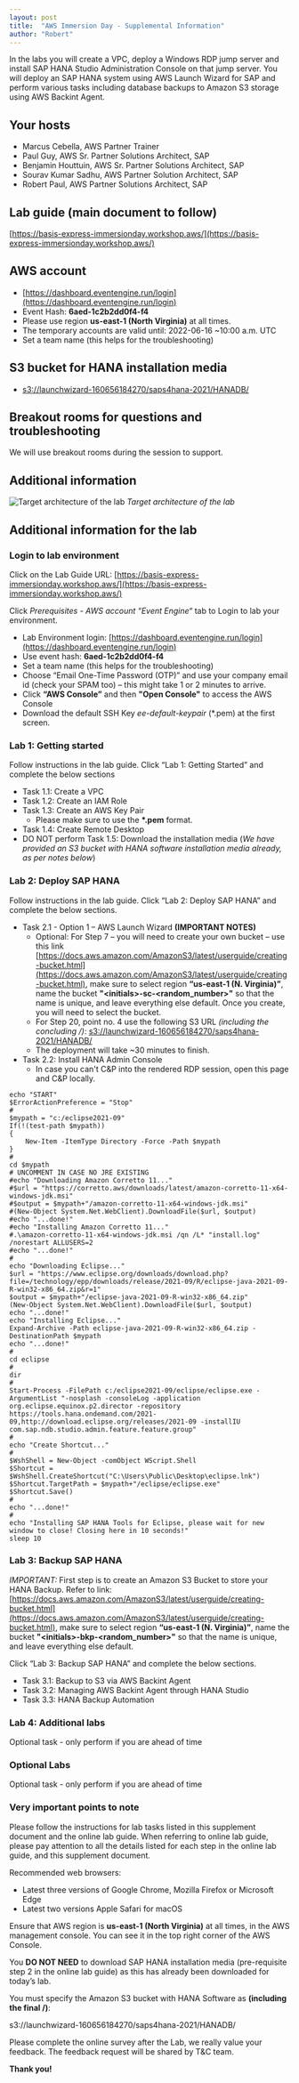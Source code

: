 ```yaml
---
layout: post
title:  "AWS Immersion Day - Supplemental Information"
author: "Robert"
---
```


In the labs you will create a VPC, deploy a Windows RDP jump server and install SAP HANA Studio
Administration Console on that jump server. You will deploy an SAP HANA system using AWS Launch
Wizard for SAP and perform various tasks including database backups to Amazon S3 storage using AWS
Backint Agent.

## Your hosts

* Marcus Cebella, AWS Partner Trainer
* Paul Guy, AWS Sr. Partner Solutions Architect, SAP 
* Benjamin Houttuin, AWS Sr. Partner Solutions Architect, SAP
* Sourav Kumar Sadhu, AWS Partner Solution Architect, SAP
* Robert Paul, AWS Partner Solutions Architect, SAP

## Lab guide (main document to follow)

[https://basis-express-immersionday.workshop.aws/](https://basis-express-immersionday.workshop.aws/)

## AWS account

* [https://dashboard.eventengine.run/login](https://dashboard.eventengine.run/login)
* Event Hash: **6aed-1c2b2dd0f4-f4**
* Please use region **us-east-1 (North Virginia)** at all times.
* The temporary accounts are valid until: 2022-06-16 ~10:00 a.m. UTC
* Set a team name (this helps for the troubleshooting)

## S3 bucket for HANA installation media

* [s3://launchwizard-160656184270/saps4hana-2021/HANADB/](s3://launchwizard-160656184270/saps4hana-2021/HANADB/)

## Breakout rooms for questions and troubleshooting

We will use breakout rooms during the session to support.

## Additional information

![Target architecture of the lab](../images/aws_immersion_day_architecture.jpg)
*Target architecture of the lab*

## Additional information for the lab

### Login to lab environment

Click on the Lab Guide URL: [https://basis-express-immersionday.workshop.aws/](https://basis-express-immersionday.workshop.aws/)

Click *Prerequisites - AWS account “Event Engine“* tab to Login to lab your environment.

* Lab Environment login: [https://dashboard.eventengine.run/login](https://dashboard.eventengine.run/login)
* Use event hash: **6aed-1c2b2dd0f4-f4**
* Set a team name (this helps for the troubleshooting)
* Choose “Email One-Time Password (OTP)” and use your company email id (check your SPAM too) – this might take 1 or 2 minutes to arrive.
* Click **“AWS Console”** and then **"Open Console"** to access the AWS Console
* Download the default SSH Key *ee-default-keypair* (*.pem) at the first screen. 

 
### Lab 1: Getting started

Follow instructions in the lab guide. 
Click “Lab 1: Getting Started” and complete the below sections

* Task 1.1: Create a VPC
* Task 1.2: Create an IAM Role
* Task 1.3: Create an AWS Key Pair
    * Please make sure to use the **\*.pem** format.
* Task 1.4: Create Remote Desktop
* DO NOT perform Task 1.5: Download the installation media (*We have provided an S3 bucket with HANA software installation media already, as per notes below*)

 
### Lab 2: Deploy SAP HANA

Follow instructions in the lab guide. 
Click “Lab 2: Deploy SAP HANA” and complete the below sections.

* Task 2.1 - Option 1 – AWS Launch Wizard **(IMPORTANT NOTES)**
    * Optional: For Step 7 – you will need to create your own bucket – use this link [https://docs.aws.amazon.com/AmazonS3/latest/userguide/creating-bucket.html](https://docs.aws.amazon.com/AmazonS3/latest/userguide/creating-bucket.html), make sure to select region **“us-east-1 (N. Virginia)”**, name the bucket **"\<initials>-sc-\<random_number>"** so that the name is unique, and leave everything else default. Once you create, you will need to select the bucket.
    * For Step 20, point no. 4 use the following S3 URL *(including the concluding /)*: [s3://launchwizard-160656184270/saps4hana-2021/HANADB/](s3://launchwizard-160656184270/saps4hana-2021/HANADB/)
    * The deployment will take ~30 minutes to finish.
* Task 2.2: Install HANA Admin Console 
    * In case you can't C&P into the rendered RDP session, open this page and C&P locally.

```
echo "START"
$ErrorActionPreference = "Stop"
#
$mypath = "c:/eclipse2021-09"
If(!(test-path $mypath))
{
    New-Item -ItemType Directory -Force -Path $mypath
}
#
cd $mypath
# UNCOMMENT IN CASE NO JRE EXISTING
#echo "Downloading Amazon Corretto 11..."
#$url = "https://corretto.aws/downloads/latest/amazon-corretto-11-x64-windows-jdk.msi"
#$output = $mypath+"/amazon-corretto-11-x64-windows-jdk.msi"
#(New-Object System.Net.WebClient).DownloadFile($url, $output)
#echo "...done!"
#echo "Installing Amazon Corretto 11..."
#.\amazon-corretto-11-x64-windows-jdk.msi /qn /L* "install.log" /norestart ALLUSERS=2
#echo "...done!"
#
echo "Downloading Eclipse..."
$url = "https://www.eclipse.org/downloads/download.php?file=/technology/epp/downloads/release/2021-09/R/eclipse-java-2021-09-R-win32-x86_64.zip&r=1"
$output = $mypath+"/eclipse-java-2021-09-R-win32-x86_64.zip"
(New-Object System.Net.WebClient).DownloadFile($url, $output)
echo "...done!"
echo "Installing Eclipse..."
Expand-Archive -Path eclipse-java-2021-09-R-win32-x86_64.zip -DestinationPath $mypath
echo "...done!"
#
cd eclipse
#
dir
#
Start-Process -FilePath c:/eclipse2021-09/eclipse/eclipse.exe -ArgumentList "-nosplash -consoleLog -application org.eclipse.equinox.p2.director -repository https://tools.hana.ondemand.com/2021-09,http://download.eclipse.org/releases/2021-09 -installIU com.sap.ndb.studio.admin.feature.feature.group"
#
echo "Create Shortcut..."
#
$WshShell = New-Object -comObject WScript.Shell
$Shortcut = $WshShell.CreateShortcut("C:\Users\Public\Desktop\eclipse.lnk")
$Shortcut.TargetPath = $mypath+"/eclipse/eclipse.exe"
$Shortcut.Save()
#
echo "...done!"
#
echo "Installing SAP HANA Tools for Eclipse, please wait for new window to close! Closing here in 10 seconds!"
sleep 10

```

### Lab 3: Backup SAP HANA

*IMPORTANT:* First step is to create an Amazon S3 Bucket to store your HANA Backup. Refer to link: 
[https://docs.aws.amazon.com/AmazonS3/latest/userguide/creating-bucket.html](https://docs.aws.amazon.com/AmazonS3/latest/userguide/creating-bucket.html), make sure to select region **“us-east-1 (N. Virginia)”**, name the bucket **"\<initials>-bkp-\<random_number>"** so that the name is unique, and leave everything else default.

Click “Lab 3: Backup SAP HANA” and complete the below sections.

* Task 3.1: Backup to S3 via AWS Backint Agent
* Task 3.2: Managing AWS Backint Agent through HANA Studio
* Task 3.3: HANA Backup Automation
 
### Lab 4: Additional labs

Optional task - only perform if you are ahead of time

### Optional Labs

Optional task - only perform if you are ahead of time

### Very important points to note

Please follow the instructions for lab tasks listed in this supplement document and the online lab guide. 
When referring to online lab guide, please pay attention to all the details listed for each step in the online lab guide, and this supplement document.

Recommended web browsers:

* Latest three versions of Google Chrome, Mozilla Firefox or Microsoft Edge
* Latest two versions Apple Safari for macOS

 
Ensure that AWS region is **us-east-1 (North Virginia)** at all times, in the AWS management console. You can see it in the top right corner of the AWS Console.

You **DO NOT NEED** to download SAP HANA installation media (pre-requisite step 2 in the online lab guide) as this has already been downloaded for today’s lab.
 
You must specify the Amazon S3 bucket with HANA Software as **(including the final /)**: 

s3://launchwizard-160656184270/saps4hana-2021/HANADB/
 
Please complete the online survey after the Lab, we really value your feedback. The feedback request will be shared by T&C team. 

**Thank you!**
